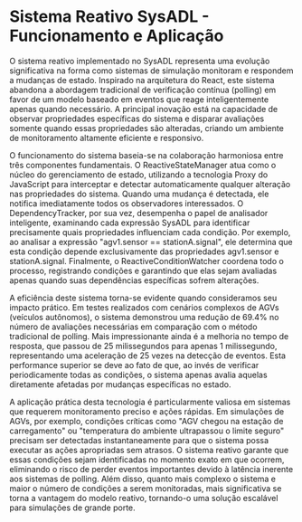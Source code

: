 # Sistema Reativo SysADL - Funcionamento e Aplicação

O sistema reativo implementado no SysADL representa uma evolução significativa na forma como sistemas de simulação monitoram e respondem a mudanças de estado. Inspirado na arquitetura do React, este sistema abandona a abordagem tradicional de verificação contínua (polling) em favor de um modelo baseado em eventos que reage inteligentemente apenas quando necessário. A principal inovação está na capacidade de observar propriedades específicas do sistema e disparar avaliações somente quando essas propriedades são alteradas, criando um ambiente de monitoramento altamente eficiente e responsivo.

O funcionamento do sistema baseia-se na colaboração harmoniosa entre três componentes fundamentais. O ReactiveStateManager atua como o núcleo do gerenciamento de estado, utilizando a tecnologia Proxy do JavaScript para interceptar e detectar automaticamente qualquer alteração nas propriedades do sistema. Quando uma mudança é detectada, ele notifica imediatamente todos os observadores interessados. O DependencyTracker, por sua vez, desempenha o papel de analisador inteligente, examinando cada expressão SysADL para identificar precisamente quais propriedades influenciam cada condição. Por exemplo, ao analisar a expressão "agv1.sensor == stationA.signal", ele determina que esta condição depende exclusivamente das propriedades agv1.sensor e stationA.signal. Finalmente, o ReactiveConditionWatcher coordena todo o processo, registrando condições e garantindo que elas sejam avaliadas apenas quando suas dependências específicas sofrem alterações.

A eficiência deste sistema torna-se evidente quando consideramos seu impacto prático. Em testes realizados com cenários complexos de AGVs (veículos autônomos), o sistema demonstrou uma redução de 69.4% no número de avaliações necessárias em comparação com o método tradicional de polling. Mais impressionante ainda é a melhoria no tempo de resposta, que passou de 25 milissegundos para apenas 1 milissegundo, representando uma aceleração de 25 vezes na detecção de eventos. Esta performance superior se deve ao fato de que, ao invés de verificar periodicamente todas as condições, o sistema apenas avalia aquelas diretamente afetadas por mudanças específicas no estado.

A aplicação prática desta tecnologia é particularmente valiosa em sistemas que requerem monitoramento preciso e ações rápidas. Em simulações de AGVs, por exemplo, condições críticas como "AGV chegou na estação de carregamento" ou "temperatura do ambiente ultrapassou o limite seguro" precisam ser detectadas instantaneamente para que o sistema possa executar as ações apropriadas sem atrasos. O sistema reativo garante que essas condições sejam identificadas no momento exato em que ocorrem, eliminando o risco de perder eventos importantes devido à latência inerente aos sistemas de polling. Além disso, quanto mais complexo o sistema e maior o número de condições a serem monitoradas, mais significativa se torna a vantagem do modelo reativo, tornando-o uma solução escalável para simulações de grande porte.